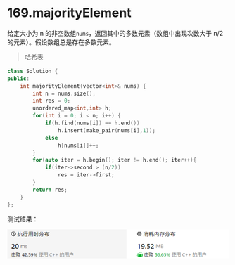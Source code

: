 # 169.majorityElement

给定大小为 n 的非空数组`nums`，返回其中的多数元素（数组中出现次数大于 n/2 的元素）。假设数组总是存在多数元素。



> 哈希表



```c++
class Solution {
public:
    int majorityElement(vector<int>& nums) {
		int n = nums.size();
        int res = 0;
        unordered_map<int,int> h;
        for(int i = 0; i < n; i++) {
            if(h.find(nums[i]) == h.end())
                h.insert(make_pair(nums[i],1));
            else
                h[nums[i]]++;
        }
        for(auto iter = h.begin(); iter != h.end(); iter++){
            if(iter->second > (n/2))
                res = iter->first;
        }
        return res;
    }
};
```

测试结果：

![image-20240111191038744](https://raw.githubusercontent.com/huibazdy/TyporaPicture/main/image-20240111191038744.png)